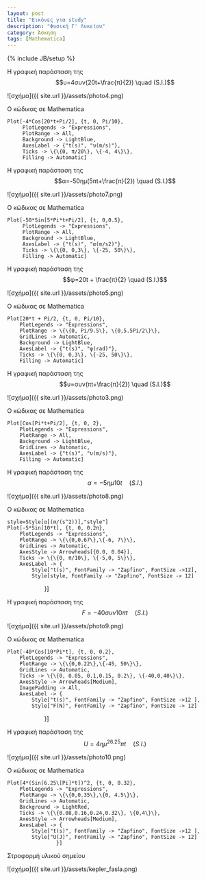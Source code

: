 ```yaml
---
layout: post
title: "Εικόνες για study"
description: "Φυσική Γ' Λυκείου"
category: Άσκηση
tags: [Mathematica]
---
```

{% include JB/setup %}




Η γραφική παράσταση της $$υ=4συν(20t+\frac{π}{2}) \quad (S.I.)$$


![σχήμα]({{ site.url }}/assets/photo4.png) 


Ο κώδικας σε Mathematica


	Plot[-4*Cos[20*t+Pi/2], {t, 0, Pi/10},
	     PlotLegends -> "Expressions",  
	     PlotRange -> All,
	     Background -> LightBlue,
         AxesLabel -> {"t(s)", "υ(m/s)"},
	     Ticks -> \{\{0, π/20\}, \{-4, 4\}\},
	     Filling -> Automatic]

Η γραφική παράσταση της $$α=-50ημ(5πt+\frac{π}{2}) \quad (S.I.)$$


![σχήμα]({{ site.url }}/assets/photo7.png) 


Ο κώδικας σε Mathematica


	Plot[-50*Sin[5*Pi*t+Pi/2], {t, 0,0.5},
	     PlotLegends -> "Expressions",  
	     PlotRange -> All,
	     Background -> LightBlue,
         AxesLabel -> {"t(s)", "α(m/s2)"},
	     Ticks -> \{\{0, 0,3\}, \{-25, 50\}\},
	     Filling -> Automatic]


Η γραφική παράσταση της $$φ=20t + \frac{π}{2} \quad (S.I.)$$


![σχήμα]({{ site.url }}/assets/photo5.png) 


Ο κώδικας σε Mathematica

	Plot[20*t + Pi/2, {t, 0, Pi/10},
		PlotLegends -> "Expressions",  
		PlotRange -> \{\{0, Pi/9.5\}, \{0,5.5Pi/2\}\},
		GridLines -> Automatic,
		Background -> LightBlue,
		AxesLabel -> {"t(s)", "φ(rad)"},
		Ticks -> \{\{0, 0,3\}, \{-25, 50\}\},
		Filling -> Automatic]


Η γραφική παράσταση της $$υ=συν(πt+\frac{π}{2}) \quad (S.I.)$$


![σχήμα]({{ site.url }}/assets/photo3.png) 


Ο κώδικας σε Mathematica


	Plot[Cos[Pi*t+Pi/2], {t, 0, 2},
		PlotLegends -> "Expressions",  
		PlotRange -> All,
		Background -> LightBlue,
		GridLines -> Automatic,
		AxesLabel -> {"t(s)", "υ(m/s)"},
		Filling -> Automatic]

Η γραφική παράσταση της $$α=-5ημ10t \quad (S.I.)$$


![σχήμα]({{ site.url }}/assets/photo8.png) 


Ο κώδικας σε Mathematica


	style=Style[α[(m/(s^2))],"style"]
	Plot[-5*Sin[10*t], {t, 0, 0.2π},
		PlotLegends -> "Expressions",  
		PlotRange -> \{\{0,0.67\},\{-6, 7\}\},
		GridLines -> Automatic,
		AxesStyle -> Arrowheads[{0.0, 0.04}],
		Ticks -> \{\{0, π/10\}, \{-5,0, 5\}\},
		AxesLabel -> {
			Style["t(s)", FontFamily -> "Zapfino", FontSize ->12],
			Style[style, FontFamily -> "Zapfino", FontSize -> 12]
                      }]

Η γραφική παράσταση της $$F=-40συν10πt \quad (S.I.)$$


![σχήμα]({{ site.url }}/assets/photo9.png) 


Ο κώδικας σε Mathematica


	Plot[-40*Cos[10*Pi*t], {t, 0, 0.2},
		PlotLegends -> "Expressions",
		PlotRange -> \{\{0,0.22\},\{-45, 50\}\},
		GridLines -> Automatic,
		Ticks -> \{\{0, 0.05, 0.1,0.15, 0.2\}, \{-40,0,40\}\},
		AxesStyle -> Arrowheads[Medium],
		ImagePadding -> All,
		AxesLabel -> {
			Style["t(s)", FontFamily -> "Zapfino", FontSize ->12 ],
			Style["F(N)", FontFamily -> "Zapfino", FontSize -> 12]
                      }]


Η γραφική παράσταση της $$U=4ημ^26.25πt \quad (S.I.)$$


![σχήμα]({{ site.url }}/assets/photo10.png) 


Ο κώδικας σε Mathematica


	Plot[4*(Sin[6.25\[Pi]*t])^2, {t, 0, 0.32},
		PlotLegends -> "Expressions",
		PlotRange -> \{\{0,0.35\},\{0, 4.5\}\},
		GridLines -> Automatic,
		Background -> LightRed,
		Ticks -> \{\{0.08,0.16,0.24,0.32\}, \{0,4\}\},
		AxesStyle -> Arrowheads[Medium],
		AxesLabel -> {
			Style["t(s)", FontFamily -> "Zapfino", FontSize ->12 ],
			Style["U(J)", FontFamily -> "Zapfino", FontSize -> 12]
					}]

Στροφορμή υλικού σημείου

![σχήμα]({{ site.url }}/assets/kepler_fasla.png) 
